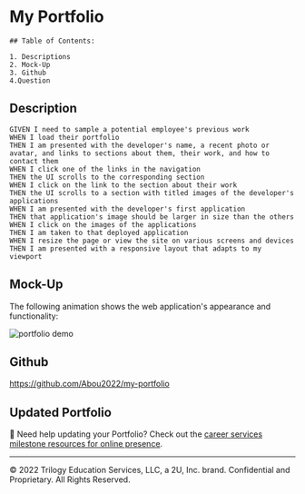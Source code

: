 # My Portfolio

    ## Table of Contents:

    1. Descriptions
    2. Mock-Up
    3. Github
    4.Question

## Description

```
GIVEN I need to sample a potential employee's previous work
WHEN I load their portfolio
THEN I am presented with the developer's name, a recent photo or avatar, and links to sections about them, their work, and how to contact them
WHEN I click one of the links in the navigation
THEN the UI scrolls to the corresponding section
WHEN I click on the link to the section about their work
THEN the UI scrolls to a section with titled images of the developer's applications
WHEN I am presented with the developer's first application
THEN that application's image should be larger in size than the others
WHEN I click on the images of the applications
THEN I am taken to that deployed application
WHEN I resize the page or view the site on various screens and devices
THEN I am presented with a responsive layout that adapts to my viewport
```

## Mock-Up

The following animation shows the web application's appearance and functionality:

![portfolio demo](./Assets/02-advanced-css-homework-demo.gif)

## Github

https://github.com/Abou2022/my-portfolio

## Updated Portfolio

💁 Need help updating your Portfolio? Check out the [career services milestone resources for online presence](https://mycareerspot.org/onlinepresence).

---

© 2022 Trilogy Education Services, LLC, a 2U, Inc. brand. Confidential and Proprietary. All Rights Reserved.
